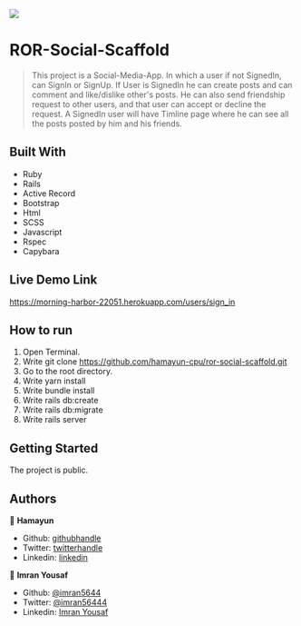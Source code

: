 ![](https://img.shields.io/badge/Microverse-blueviolet)

# ROR-Social-Scaffold

> This project is a Social-Media-App. In which a user if not SignedIn, can SignIn or SignUp. If User is SignedIn he can create posts and can comment and like/dislike other's posts. He can also send friendship request to other users, and that user can accept or decline the request. A SignedIn user will have Timline page where he can see all the posts posted by him and his friends.

## Built With

- Ruby
- Rails
- Active Record
- Bootstrap
- Html
- SCSS
- Javascript
- Rspec
- Capybara

## Live Demo Link

https://morning-harbor-22051.herokuapp.com/users/sign_in

## How to run

1. Open Terminal.
2. Write git clone https://github.com/hamayun-cpu/ror-social-scaffold.git
3. Go to the root directory.
4. Write yarn install
5. Write bundle install
6. Write rails db:create
7. Write rails db:migrate
8. Write rails server

## Getting Started

The project is public.

## Authors

👤 **Hamayun**

- Github: [githubhandle](https://github.com/hamayun-cpu)
- Twitter: [twitterhandle](https://twitter.com/hamayun_waheed?s=09&fbclid=IwAR0rfO9cMDDeCX8LfXf4cCNQDrL4LpJ02Q2csWhcT-VtMQ0Cy9EgTB4Wq8E)
- Linkedin: [linkedin](https://www.linkedin.com/in/hamayun-waheed/)


👤 **Imran Yousaf** 

- Github: [@imran5644](https://github.com/imran5644)
- Twitter: [@imran56444](https://twitter.com/imran56444)
- Linkedin: [Imran Yousaf](https://www.linkedin.com/in/imran-yousaf5644/)
